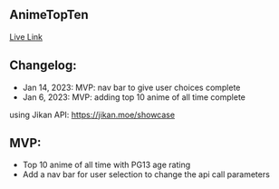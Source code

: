## AnimeTopTen

[Live Link](https://animetopten.netlify.app/)

## Changelog:

- Jan 14, 2023: MVP: nav bar to give user choices complete
- Jan 6, 2023: MVP: adding top 10 anime of all time complete

using Jikan API: https://jikan.moe/showcase
 
## MVP: 
- Top 10 anime of all time with PG13 age rating
- Add a nav bar for user selection to change the api call parameters
